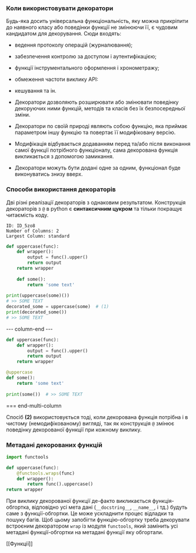 ### Коли використовувати декоратори
Будь-яка досить універсальна функціональність, яку можна прикріпити до наявного класу або поведінки функції не змінюючи її, є чудовим кандидатом для декорування. Сюди входять:
- ведення протоколу операцій (журналювання);
- забезпечення контролю за доступом і аутентифікацією;
- функції інструментального оформлення і хронометражу;
- обмеження частоти виклику API:
- кешування та ін.

- Декоратори дозволяють розширювати або змінювати поведінку декоруючих ними функцій, методів та класів без їх безпосередньої зміни.
- Декоратори по своїй природі являють собою функцію, яка приймає параметром іншу функцію та повертає її модифіковану версію.
- Модифікація відбувається додаванням перед та/або після виконання самої функції потрібного функціоналу, сама декорована функція викликається з допомогою замикання.
- Декоратори можуть бути додані одне за одним, функціонал буде виконуватись знизу вверх.

### Способи використання декораторів
Дві різні реалізації декораторів з однаковим результатом. Конструкція декораторів з `@` в python є **синтаксичним цукром** та тільки покращує читаємість коду.
```start-multi-column
ID: ID_5zo8
Number of Columns: 2
Largest Column: standard
```
```python
def uppercase(func):
	def wrapper():
		output = func().upper()
		return output
	return wrapper
	
	def some():
		return 'some text'
		
print(uppercase(some)())
# >> SOME TEXT
decorated_some = uppercase(some)  # (1)
print(decorated_some())
# >> SOME TEXT
```
--- column-end ---
```python
def uppercase(func):
	def wrapper():
		output = func().upper()
		return output
	return wrapper

@uppercase
def some():
	return 'some text'
	
print(some())  # >> SOME TEXT
```
=== end-multi-column

Спосіб **(2)** використовується тоді, коли декорована функція потрібна і в чистому (немодифікованому) вигляді, так як конструкція `@` змінює поведінку декорованої функції при кожному виклику.

### Метадані декорованих функцій
```python
import functools

def uppercase(func):
	@functools.wraps(func)
	def wrapper():
		return func().uppercase()
return wrapper
```
При виклику декорованої функції де-факто викликається функція-обгортка, відповідно усі мета дані (`__docstring__`, `__name__`, і тд.) будуть саме з функції-обгортки. Це може ускладнити процес відладки та пошуку багів. Щоб цьому запобігти функцію-обгортку треба декорувати встроєним декоратором `wrap` із модуля `functools`, який замінить усі метадані функції-обгортки на метадані функції яку обгортали.

[[Функції]]